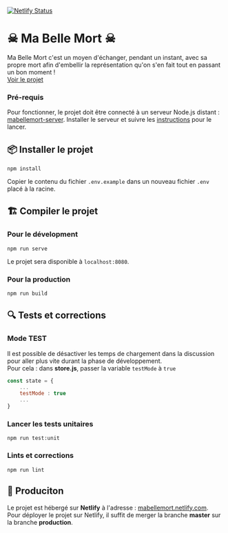 [![Netlify Status](https://api.netlify.com/api/v1/badges/2327550e-3f43-473b-bb55-1a0858936ca5/deploy-status)](https://app.netlify.com/sites/mabellemort/deploys)

# ☠ Ma Belle Mort ☠

Ma Belle Mort c'est un moyen d'échanger, pendant un instant, avec sa propre mort 
afin d'embellir la représentation qu'on s'en fait tout en passant un bon moment !
<br>
[Voir le projet](https://mabellemort.netlify.com)

### Pré-requis
	
Pour fonctionner, le projet doit être connecté à un serveur Node.js distant : [mabellemort-server](https://github.com/robinsimonklein/mabellemort-server). 
Installer le serveur et suivre les [instructions](https://github.com/robinsimonklein/mabellemort-server#mabellemort-server) pour le lancer.

## :package: Installer le projet
```
npm install
```
Copier le contenu du fichier `.env.example` dans un nouveau fichier `.env` placé à la racine.

## :building_construction: Compiler le projet
### Pour le dévelopment
```
npm run serve
```

Le projet sera disponible à `localhost:8080`.

###  Pour la production
```
npm run build
```

## :mag: Tests et corrections
### Mode TEST

Il est possible de désactiver les temps de chargement dans la discussion pour aller plus vite durant la phase de développement.<br>
Pour cela : dans **store.js**, passer la variable `testMode` à `true`
```js 
const state = {
    ...
    testMode : true
    ...
}
```

### Lancer les tests unitaires
```
npm run test:unit
```

### Lints et corrections
```
npm run lint
```

## :rocket: Produciton

Le projet est hébergé sur **Netlify** à l'adresse : [mabellemort.netlify.com](http://mabellemort.netlify.com).
<br>
Pour déployer le projet sur Netlify, il suffit de merger la branche **master** sur la branche **production**.

<br>
